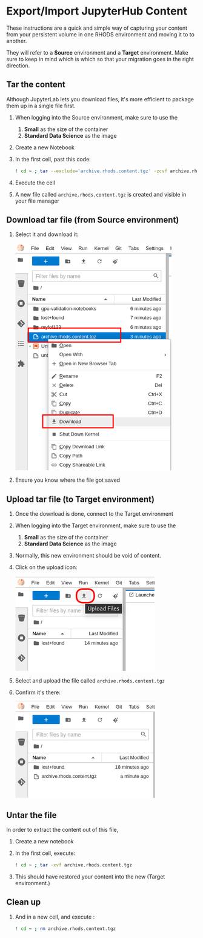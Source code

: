 # Export/Import JupyterHub Content

These instructions are a quick and simple way of capturing your content from your persistent volume in one RHODS environment and moving it to to another.

They will refer to a **Source** environment and a **Target** environment. Make sure to keep in mind which is which so that your migration goes in the right direction.

## Tar the content

Although JupyterLab lets you download files, it's more efficient to package them up in a single file first.

1. When logging into the Source environment, make sure to use the
   1. **Small** as the size of the container
   1. **Standard Data Science** as the image
1. Create a new Notebook
1. In the first cell, past this code:

    ```bash
    ! cd ~ ; tar --exclude='archive.rhods.content.tgz' -zcvf archive.rhods.content.tgz .
    ```
1. Execute the cell
1. A new file called `archive.rhods.content.tgz` is created and visible in your file manager

## Download tar file (from Source environment)

1. Select it and download it:

    ![](img/download.png)

1. Ensure you know where the file got saved

## Upload tar file (to Target environment)

1. Once the download is done, connect to the Target environment
1. When logging into the Target environment, make sure to use the
   1. **Small** as the size of the container
   1. **Standard Data Science** as the image
1. Normally, this new environment should be void of content.
1. Click on the upload icon:

    ![](img/upload.png)

1. Select and upload the file called `archive.rhods.content.tgz`
1. Confirm it's there:

    ![](img/confirm.png)

## Untar the file

In order to extract the content out of this file,

1. Create a new notebook
1. In the first cell, execute:

    ```bash
    ! cd ~ ; tar -xvf archive.rhods.content.tgz
    ```

1. This should have restored your content into the new (Target environment.)

## Clean up

1. And in a new  cell,  and execute :

    ```bash
    ! cd ~ ; rm archive.rhods.content.tgz
    ```



